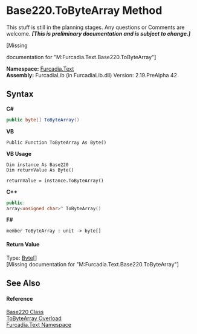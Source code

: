 # Base220.ToByteArray Method 
This stuff is still in the planning stages. Any questions or Comments are welcome. _**\[This is preliminary documentation and is subject to change.\]**_

\[Missing <summary> documentation for "M:Furcadia.Text.Base220.ToByteArray"\]

**Namespace:**&nbsp;<a href="N_Furcadia_Text">Furcadia.Text</a><br />**Assembly:**&nbsp;FurcadiaLib (in FurcadiaLib.dll) Version: 2.19.PreAlpha 42

## Syntax

**C#**<br />
``` C#
public byte[] ToByteArray()
```

**VB**<br />
``` VB
Public Function ToByteArray As Byte()
```

**VB Usage**<br />
``` VB Usage
Dim instance As Base220
Dim returnValue As Byte()

returnValue = instance.ToByteArray()
```

**C++**<br />
``` C++
public:
array<unsigned char>^ ToByteArray()
```

**F#**<br />
``` F#
member ToByteArray : unit -> byte[] 

```


#### Return Value
Type: <a href="http://msdn2.microsoft.com/en-us/library/yyb1w04y" target="_blank">Byte</a>[]<br />\[Missing <returns> documentation for "M:Furcadia.Text.Base220.ToByteArray"\]

## See Also


#### Reference
<a href="T_Furcadia_Text_Base220">Base220 Class</a><br /><a href="Overload_Furcadia_Text_Base220_ToByteArray">ToByteArray Overload</a><br /><a href="N_Furcadia_Text">Furcadia.Text Namespace</a><br />